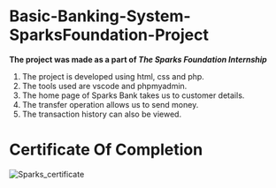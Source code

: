 # Basic-Banking-System-SparksFoundation-Project
**The project was made as a part of *The Sparks Foundation Internship***
1) The project is developed using html, css and php. 
2) The tools used are vscode and phpmyadmin. 
3) The home page of Sparks Bank takes us to customer details. 
4) The transfer operation allows us to send money. 
5) The transaction history can also be viewed.

# **Certificate Of Completion**

![Sparks_certificate](https://user-images.githubusercontent.com/79735239/179245242-75fc11b4-efd0-453e-a111-3d13816808ba.png)
